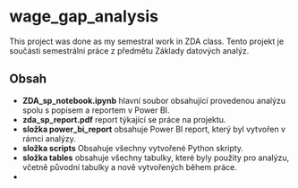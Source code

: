 # wage_gap_analysis
This project was done as my semestral work in ZDA class.
Tento projekt je součásti semestrální práce z předmětu Základy datových analýz.

## Obsah

- **ZDA_sp_notebook.ipynb** hlavní soubor obsahující provedenou analýzu spolu s popisem a reportem v Power BI.
- **zda_sp_report.pdf** report týkající se práce na projektu.
- **složka power_bi_report** obsahuje Power BI report, který byl vytvořen v rámci analýzy.
- **složka scripts** Obsahuje všechny vytvořené Python skripty.
- **složka tables** obsahuje všechny tabulky, které byly použity pro analýzu, včetně původní tabulky a nově vytvořených během práce.
- 
